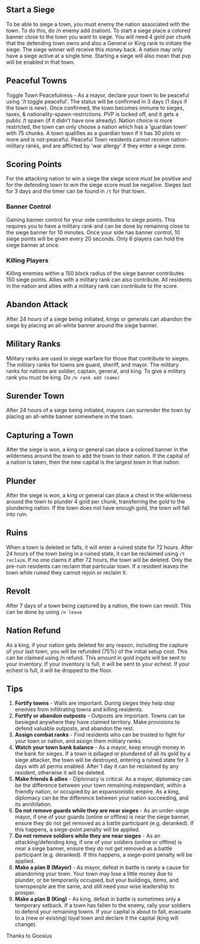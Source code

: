 ## Start a Siege

To be able to siege a town, you must enemy the nation associated with the town. To do this, do /n enemy add (nation). To start a siege place a colored banner close to the town you want to siege. You will need 4 gold per chunk that the defending town owns and also a General or King rank to initiate the siege. The siege winner will receive this money back.  A nation may only have a siege active at a single time. Starting a siege will also mean that pvp will be enabled in that town. 

## Peaceful Towns
Toggle Town Peacefulness - As a mayor, declare your town to be peaceful using '/t toggle peaceful'. The status will be confirmed in 3 days (1 days if the town is new). Once confirmed, the town becomes immune to sieges, taxes, & nationality-spawn-restrictions. PVP is locked off, and it gets a public /t spawn (if it didn't have one already). Nation choice is more restricted, the town can only choose a nation which has a 'guardian town' with 75 chunks. A town qualifies as a guardian town if it has 30 plots or more and is not-peaceful. Peaceful Town residents cannot receive nation-military ranks, and are afflicted by 'war allergy' if they enter a siege zone.

## Scoring Points
For the attacking nation to win a siege the siege score must be positive and for the defending town to win the siege score must be negative. Sieges last for 3 days and the timer can be found in `/t` for that town. 

### Banner Control 
Gaining banner control for your side contributes to siege points. This requires you to have a military rank and can be done by remaining close to the siege banner for 10 minutes. Once your side has banner control, 10 siege points will be given every 20 seconds. Only 6 players can hold the siege banner at once. 

### Killing Players
Killing enemies within a 150 block radius of the siege banner contributes 150 siege points. Allies with a military rank can also contribute. All residents in the nation and allies with a military rank can contribute to the score. 

## Abandon Attack
After 24 hours of a siege being initiated, kings or generals can abandon the siege by placing an all-white banner around the siege banner.

## Military Ranks
Military ranks are used in siege warfare for those that contribute to sieges. The military ranks for towns are guard, sheriff, and mayor. The military ranks for nations are soldier, captain, general, and king. To give a military rank you must be king. Do `/n rank add (name) `

## Surender Town
After 24 hours of a siege being initiated, mayors can surrender the town by placing an all-white banner somewhere in the town.

## Capturing a Town
After the siege is won, a king or general can place a colored banner in the wilderness around the town to add the town to their nation. If the capital of a nation is taken, then the new capital is the largest town in that nation. 

## Plunder
After the siege is won, a king or general can place a chest in the wilderness around the town to plunder 4 gold per chunk, transferring the gold to the plundering nation. If the town does not have enough gold, the town will fall into ruin. 

## Ruins
When a town is deleted or falls, it will enter a ruined state for 72 hours. After 24 hours of the town being in a ruined state, it can be reclaimed using `/t reclaim`. If no one claims it after 72 hours, the town will be deleted. Only the pre-ruin residents can reclaim that particular town. If a resident leaves the town while ruined they cannot rejoin or reclaim it.

## Revolt
After 7 days of a town being captured by a nation, the town can revolt. This can be done by using `/n leave`

## Nation Refund
As a king, if your nation gets deleted for any reason, including the capture of your last town, you will be refunded (75%) of the initial setup cost. This can be claimed using /n refund. This amount in gold ingots will be sent to your inventory. If your inventory is full, it will be sent to your echest. If your echest is full, it will be dropped to the floor.


## Tips
1. **Fortify towns** - Walls are important. During sieges they help stop enemies from infiltrating towns and killing residents.
2. **Fortify or abandon outposts** - Outposts are important. Towns can be besieged anywhere they have claimed territory.  Make provisions to defend valuable outposts, and abandon the rest.
3. **Assign combat ranks** - Find residents who can be trusted to fight for your town or nation, and assign them military ranks.
4. **Watch your town bank balance** - As a mayor, keep enough money in the bank for sieges. If a town is pillaged or plundered of all its gold by a siege attacker, the town will be destroyed, entering a ruined state for 3 days with all perms enabled. After 1 day it can be reclaimed by any resident, otherwise it will be deleted.
5. **Make friends & allies** - Diplomacy is critical.  As a mayor, diplomacy can be the difference between your town remaining independant, within a friendly nation, or occupied by an expansionistic empire. As a king, diplomacy can be the difference between your nation succeeding, and its annihilation.
6. **Do not remove guards while they are near sieges** - As an under-siege mayor, if one of your guards (online or offline) is near the siege banner, ensure they do not get removed as a battle participant (e.g. deranked). If this happens, a siege-point penalty will be applied.
7. **Do not remove soldiers while they are near sieges** - As an attacking/defending king, if one of your soldiers (online or offline) is near a siege banner, ensure they do not get removed as a battle participant (e.g. deranked). If this happens, a siege-point penalty will be applied.
8. **Make a plan B (Mayor)** - As mayor, defeat in battle is rarely a cause for abandoning your town. Your town may lose a little money due to plunder, or be temporarily occupied, but your buildings, items, and townspeople are the same, and still need your wise leadership to prosper.
9. **Make a plan B (King)** - As king, defeat in battle is sometimes only a temporary setback. If a town has fallen to the enemy, rally your soldiers to defend your remaining towns. If your capital is about to fall, evacuate to a (new or existing) loyal town and declare it the capital (king will change). 

Thanks to Goosius